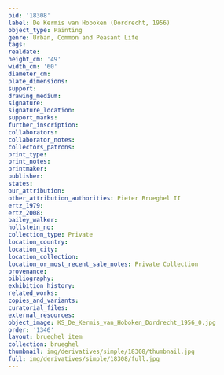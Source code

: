 ```yaml
---
pid: '18308'
label: De Kermis van Hoboken (Dordrecht, 1956)
object_type: Painting
genre: Urban, Common and Peasant Life
tags: 
realdate: 
height_cm: '49'
width_cm: '60'
diameter_cm: 
plate_dimensions: 
support: 
drawing_medium: 
signature: 
signature_location: 
support_marks: 
further_inscription: 
collaborators: 
collaborator_notes: 
collectors_patrons: 
print_type: 
print_notes: 
printmaker: 
publisher: 
states: 
our_attribution: 
other_attribution_authorities: Pieter Brueghel II
ertz_1979: 
ertz_2008: 
bailey_walker: 
hollstein_no: 
collection_type: Private
location_country: 
location_city: 
location_collection: 
location_or_most_recent_sale_notes: Private Collection
provenance: 
bibliography: 
exhibition_history: 
related_works: 
copies_and_variants: 
curatorial_files: 
external_resources: 
object_image: KS_De_Kermis_van_Hoboken_Dordrecht_1956_0.jpg
order: '1346'
layout: brueghel_item
collection: brueghel
thumbnail: img/derivatives/simple/18308/thumbnail.jpg
full: img/derivatives/simple/18308/full.jpg
---
```

